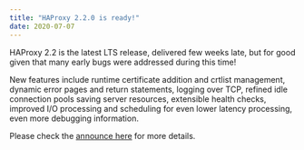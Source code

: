 ```yaml
---
title: "HAProxy 2.2.0 is ready!"
date: 2020-07-07
---
```

HAProxy 2.2 is the latest LTS release, delivered few weeks late, but for good given that many early bugs were addressed during this time!

New features include runtime certificate addition and crtlist management, dynamic error pages and return statements, logging over TCP, refined idle connection pools saving server resources, extensible health checks, improved I/O processing and scheduling for even lower latency processing, even more debugging information.

Please check the [announce here](https://www.mail-archive.com/haproxy@formilux.org/msg37852.html) for more details.
